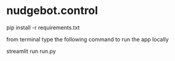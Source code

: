 # nudgebot.control

pip install -r requirements.txt

from terminal type the following command to run the app locally

streamlit run run.py

